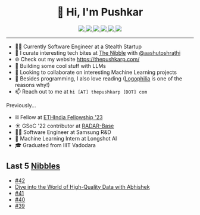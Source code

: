 <h1 align="center">👋 Hi, I'm Pushkar</h1>

<p align="center">
  <a href="https://thepushkarp.com/">
    <img src="https://img.shields.io/badge/website-000000?style=for-the-badge&logo=About.me&logoColor=white">
  </a>
  <a href="https://blog.thepushkarp.com/">
    <img src="https://img.shields.io/badge/Pushkar's%20Blog-ff1a75?style=for-the-badge&logo=ghost&logoColor=white">
  <a/>
  <a href="https://thenibble.substack.com/">
    <img src="https://img.shields.io/badge/The%20Nibble-FF6719?style=for-the-badge&logo=substack&logoColor=white">
  <a/>
  <a href="https://github.com/thepushkarp">
    <img src="https://img.shields.io/badge/thepushkarp-171515?style=for-the-badge&logo=github&logoColor=white">
  <a/>
  <a href="https://twitter.com/thepushkarp">
    <img src="https://img.shields.io/badge/@thepushkarp-1DA1F2?style=for-the-badge&logo=twitter&logoColor=white">
  <a/>
  <a href="https://www.producthunt.com/@thepushkarp">
    <img src="https://img.shields.io/badge/@thepushkarp-da552f?style=for-the-badge&logo=producthunt&logoColor=white">
  <a/>
</p>

---

-   👩‍💻 Currently Software Engineer at a Stealth Startup
-   📰 I curate interesting tech bites at [The Nibble](https://thenibble.substack.com/) with [@aashutoshrathi](https://github.com/aashutoshrathi/)
-   🌐 Check out my website https://thepushkarp.com/
-   🥷 Building some cool stuff with LLMs
-   👀 Looking to collaborate on interesting Machine Learning projects
-   💬 Besides programming, I also love reading ([Logophilia](https://logophilia.thinkific.com/) is one of the reasons why!)
-   📫 Reach out to me at `hi [AT] thepushkarp [DOT] com`

Previously...

-   ⛓️ Fellow at [ETHIndia Fellowship '23](https://eif3.devfolio.co/fellows)
-   ☀️ GSoC '22 contributor at [RADAR-Base](https://radar-base.org/)
-   👨‍💻 Software Engineer at Samsung R&D
-   🪻 Machine Learning Intern at Longshot AI
-   🎓 Graduated from IIIT Vadodara

## Last 5 [Nibbles](https://nibbles.dev)
<!-- NIBBLE:START -->
- [#42](https://thenibble.substack.com/p/42)
- [Dive into the World of High-Quality Data with Abhishek](https://thenibble.substack.com/p/dive-into-the-world-of-high-quality)
- [#41](https://thenibble.substack.com/p/41)
- [#40](https://thenibble.substack.com/p/40)
- [#39](https://thenibble.substack.com/p/39)
<!-- NIBBLE:END -->
